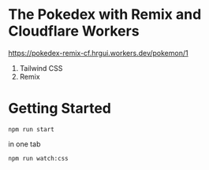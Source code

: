 # The Pokedex with Remix and Cloudflare Workers

https://pokedex-remix-cf.hrgui.workers.dev/pokemon/1

1. Tailwind CSS
2. Remix

# Getting Started

```
npm run start
```

in one tab

```
npm run watch:css
```
